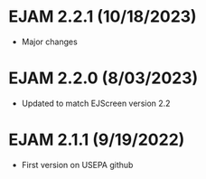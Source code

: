 # EJAM 2.2.1 (10/18/2023)

* Major changes

# EJAM 2.2.0 (8/03/2023)

* Updated to match EJScreen version 2.2

# EJAM 2.1.1 (9/19/2022)

* First version on USEPA github
